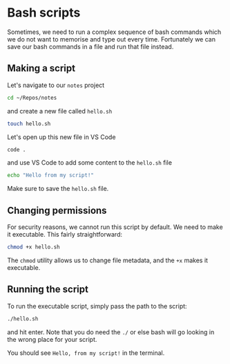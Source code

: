 # Bash scripts

Sometimes, we need to run a complex sequence of bash commands which we do not
want to memorise and type out every time. Fortunately we can save our bash
commands in a file and run that file instead.

## Making a script

Let's navigate to our `notes` project

```bash
cd ~/Repos/notes
```

and create a new file called `hello.sh`

```bash
touch hello.sh
```

Let's open up this new file in VS Code

```bash
code .
```

and use VS Code to add some content to the `hello.sh` file

```sh
echo "Hello from my script!"
```

Make sure to save the `hello.sh` file.

## Changing permissions

For security reasons, we cannot run this script by default. We need to make it
executable. This fairly straightforward:

```bash
chmod +x hello.sh
```

The `chmod` utility allows us to change file metadata, and the `+x` makes it
executable.

## Running the script

To run the executable script, simply pass the path to the script:

```bash
./hello.sh
```

and hit enter. Note that you do need the `./` or else bash will go looking in
the wrong place for your script.

You should see `Hello, from my script!` in the terminal.
